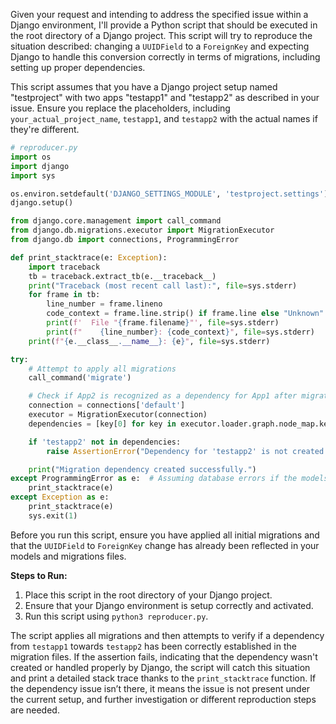 Given your request and intending to address the specified issue within a Django environment, I'll provide a Python script that should be executed in the root directory of a Django project. This script will try to reproduce the situation described: changing a `UUIDField` to a `ForeignKey` and expecting Django to handle this conversion correctly in terms of migrations, including setting up proper dependencies.

This script assumes that you have a Django project setup named "testproject" with two apps "testapp1" and "testapp2" as described in your issue. Ensure you replace the placeholders, including `your_actual_project_name`, `testapp1`, and `testapp2` with the actual names if they're different.

```python
# reproducer.py
import os
import django
import sys

os.environ.setdefault('DJANGO_SETTINGS_MODULE', 'testproject.settings')
django.setup()

from django.core.management import call_command
from django.db.migrations.executor import MigrationExecutor
from django.db import connections, ProgrammingError

def print_stacktrace(e: Exception):
    import traceback
    tb = traceback.extract_tb(e.__traceback__)
    print("Traceback (most recent call last):", file=sys.stderr)
    for frame in tb:
        line_number = frame.lineno
        code_context = frame.line.strip() if frame.line else "Unknown"
        print(f'  File "{frame.filename}"', file=sys.stderr)
        print(f"    {line_number}: {code_context}", file=sys.stderr)
    print(f"{e.__class__.__name__}: {e}", file=sys.stderr)

try:
    # Attempt to apply all migrations
    call_command('migrate')

    # Check if App2 is recognized as a dependency for App1 after migration
    connection = connections['default']
    executor = MigrationExecutor(connection)
    dependencies = [key[0] for key in executor.loader.graph.node_map.keys() if 'testapp1' in key[0]]

    if 'testapp2' not in dependencies:
        raise AssertionError("Dependency for 'testapp2' is not created in 'testapp1' migrations.")

    print("Migration dependency created successfully.")
except ProgrammingError as e:  # Assuming database errors if the models or fields don't exist
    print_stacktrace(e)
except Exception as e:
    print_stacktrace(e)
    sys.exit(1)
```

Before you run this script, ensure you have applied all initial migrations and that the `UUIDField` to `ForeignKey` change has already been reflected in your models and migrations files.

**Steps to Run:**

1. Place this script in the root directory of your Django project.
2. Ensure that your Django environment is setup correctly and activated.
3. Run this script using `python3 reproducer.py`.

The script applies all migrations and then attempts to verify if a dependency from `testapp1` towards `testapp2` has been correctly established in the migration files. If the assertion fails, indicating that the dependency wasn't created or handled properly by Django, the script will catch this situation and print a detailed stack trace thanks to the `print_stacktrace` function. If the dependency issue isn’t there, it means the issue is not present under the current setup, and further investigation or different reproduction steps are needed.